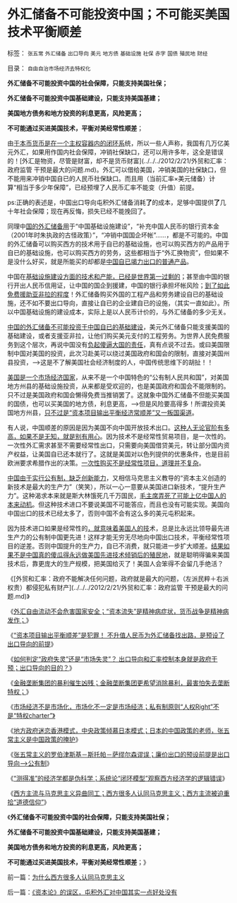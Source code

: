 # 外汇储备不可能投资中国；不可能买美国技术平衡顺差

标签： `张五常` `外汇储备` `出口导向` `美元` `地方债` `基础设施` `社保` `赤字` `国债` `殖民地` `财经` 

目录： `自由自治市场经济去特权化`

**外汇储备不可能投资中国的社会保障，只能支持美国社保；**

**外汇储备不可能投资中国基础建设，只能支持美国基建；**

**美国地方债务和地方投资的利息更高，风险更高；**

**不可能通过买进美国技术，平衡对美经常性顺差**；

由[于本币货币是在一个主权容器内的闭环系](../../../2012/2/21/国内通货膨胀与国际无关，与任何锚本位无关.md)统，所以一些人声称，我国有几万亿美元外汇，如果用作国内社会保障，冲销社保缺口，还可以用许多年，这全是错误的！[外汇是物资，尽管是财富，却不是货币财富](../../../2012/2/21/外贸和汇率：政府监管 干预是最大的问题.md)。外汇可以借给美国，冲销美国的社保缺口，但不能用来冲销中国自已的人民币社保缺口。而且用（当前汇率×美元储备）计算“相当于多少年保障”，已经预埋了人民币汇率不能变（升值）前提。

ps:正确的表述是，中国出口导向屯积外汇储备消耗**了**的成本，足够中国提供**了**几十年社会保障；现在再反悔，损失已经不能挽回了。

同理中[国的外汇储备用](../../../2012/2/3/出口导向再圈钱，国际板再编大谎言.md)于“中国基础设施建设”，“补充中国人民币的银行资本金（2001年时朱执政的古怪政策）”，“冲销中国国企坏帐”……，都是不可能的。中国的外汇储备可以购买西方的技术用于自已的基础设施，也可以购买西方的产品用于自已的基础设施，也可以购买西方的劳务，这些都相当于“外汇换物资”，但如果不是没什么好买，就是所能买的却都是[中国自已竭力出口的普通产品](../../../2012/2/23/地方政府迷恋香港模式，中央政策倾慕日本模式.md)。

中国在[基础设施建设方面的技术和产能，已经是世界第一过剩的](../../../2011/5/31/专家南辕北辙，饮鸩止渴的高论.md)；甚至由中国的银行开出人民币信用证，让中国的国企到援建，中国的银行承担坏帐风险；[到了如此免费援助亚非拉的程度](../../../2012/2/7/谢国忠先生缺乏货币和投资的经济学常识.md)！外汇储备购买外国的工程产品和劳务建设自已的基础设施，还不如不要出口导向，直接让自已的企业建自已的设施，（其实一直如此）。所以中国基础设施的建设成本，实际上是以人民币计价的，与外汇储备的多少无关。

[中国的外汇储备不可能投资于中国自已的基础建设](../../../2010/4/24/低估人民币不消费，要IMF发言权干什么？.md)，美元外汇储备只能支援美国的基础建设，或者支援亚非拉，让他们购买美元支付的工程劳务。为世界人民免费服务到这个层次，再说中国没有[负起傻逼大国的责任](../../../2010/5/15/乱世和血性和东亚傻逼大赛史.md)，真有点说不过去。或曰美国限制中国对美国的投资，此次习赴美可以绕过美国政府和国会的限制，直接对美国州县投资，——>这是不了解美国社会经济制度的人，中国传统思维下的胡扯！！

[美国是一个市场经济国家](../../../2010/5/3/美国历史上最可笑的对手.md)，从来不是一个中国特色的“公有制人民共和国”，对美国地方州县的基础设施投资，从来都是受欢迎的，也是美国政府和国会不能限制的。只不过是美国政府和国会懒得免费当推销罢了。这就象中国外汇储备不但能买美国的国债，也可以买美国的地方债，利息更高，——>但是风险要高得多！所谓投资美国地方州县，[只不过是“资本项目输出平衡经济常顺差”又一叛国渠道](../../../2012/2/22/“资本项目输出平衡经常项目顺差”是叛国犯罪！.md)。

有人说，中国顺差的原因是因为美国不向中国开放技术出口。[这种人无论官阶有多高，如果不是无知，就是别有用心](../../../2009/2/18/进口技术设备的用处就是腐败.md)。因为技术不是经常性贸易项目，是一次性的。一次性外汇需求甚至不需要经常性出口，只需要向美国借贷美元，转让部分国内资产权益，让美国自已还本就行了。这就是美国对以色列提供的优惠条件，也是目前欧洲要求希腊作出的决策。[一次性购买不是经常性项目，道理并不复杂](../../../2009/2/17/外汇储备买不来先进技术.md)。

[中国由于实行公有制，缺乏创新能力](../../../2009/2/17/有内需没垄断就会有先进技术.md)，又相信马克思主义教导的“资本主义创造的新技术是最大的生产力”（笑笑），所以一心一意要从美国进口新技术，“提升生产力”。这种渴求本来就是斯大林饿死几千万国民，[毛主席弄死了可能上亿中国人的本来动机](../../../2011/1/21/香港模式和日本鬼子“人肉开采”.md)。但这种技术进口不要说美国不可能答应，而且也没有可能实现。美国向中国出口的技术已经太多了，否则中国不会有这么多的美元屯积起来。

因为技术进口如果是经常性的[，就意味着美国人的技](../../../2010/6/15/技术发明是人类社会的成本；马克思主义完胜基督教文化.md)术，总是比永远比领导最先进生产力的公有制中国更先进！这样才能无穷无尽地向中国出口技术，平衡经常性项目的逆差。否则中国提升的生产力，自已不消费，就只能进一步扩大顺差。[结果如果不是中国真的傻瓜得永远做美国先进技术倾销后的殖民地](../../../2011/2/21/中国与西方的经济水平只相差一百年.md)，就是聪明得骗来美国技术后，靠更庞大的生产规模，把美国给灭了！美国人会笨得不会留几手绝活？

《[外贸和汇率：政府不能解决任何问题，政府就是最大的问题，（左派民粹＋右派权贵）都侵犯私有财产](../../../2012/2/21/外贸和汇率：政府监管 干预是最大的问题.md)》

《[外汇自由流动不会危害国家安全；“资本流失”是精神病症状，货币战争是精神病发作；](../../../2012/2/22/外汇自由流动不会危害国家安全.md)》

《[“资本项目输出平衡顺差”是犯罪！
不升值人民币为外汇储备找出路，是预设了出口导向的前提](../../../2012/2/22/“资本项目输出平衡经常项目顺差”是叛国犯罪！.md)》

《[如何判定“政府失灵”还是“市场失灵”？
出口导向和汇率控制本身就是政府干预；出口导向的目的？](../../../2012/2/22/如何判定“政府失灵”还是“市场失灵”？出口导向的目的是什么？.md)》

《[金融垄断集团的暴利催生凶残；金融垄断集团更希望消除暴利，最害怕失去垄断特权；](../../../2012/2/21/证监会新政又是金融垄断集团定制的改革吗？.md)》

《[市场经济不是市场化，市场化不一定是市场经济；私有制原则“人权Right”不是“特权charter”》](../../../2012/2/22/私有制不是私有化，市场经济不是市场化，民主不是选举化.md)

《[地方政府迷恋香港模式，中央政策倾慕日本模式；日本的中国政策的老师，张五常主义是中国政策的掩护](../../../2012/2/23/地方政府迷恋香港模式，中央政策倾慕日本模式.md)》

《[张五常主义的罗伯津斯基－斯托帕－萨缪尔森谬误；廉价出口的预设前提是出口导向——>公有制](../../../2012/2/23/张五常的罗伯津斯基－斯托帕－萨缪尔森谬误；.md)》

《[“测得准”的经济学都是伪科学；系统论“闭环模型”观察西方经济学的逻辑错误](../../../2012/2/23/“测得准”的经济学都是伪科学.md)》

《[西方主流与马克思主义异曲同工；西方很多人认同马克思主义；西方主流被迫重拾“道德信仰”](../../../2012/2/24/为什么西方很多人认同马克思主义.md)》

《**外汇储备不可能投资中国的社会保障，只能支持美国社保；**

**外汇储备不可能投资中国基础建设，只能支持美国基建；**

**美国地方债务和地方投资的利息更高，风险更高；**

**不可能通过买进美国技术，平衡对美经常性顺差**；》

前一篇：[为什么西方很多人认同马克思主义](../../../2012/2/24/为什么西方很多人认同马克思主义.md)

后一篇：[《资本论》的误区，屯积外汇对中国其实一点好处没有](../../../2012/2/24/《资本论》的误区，屯积外汇对中国其实一点好处没有.md)